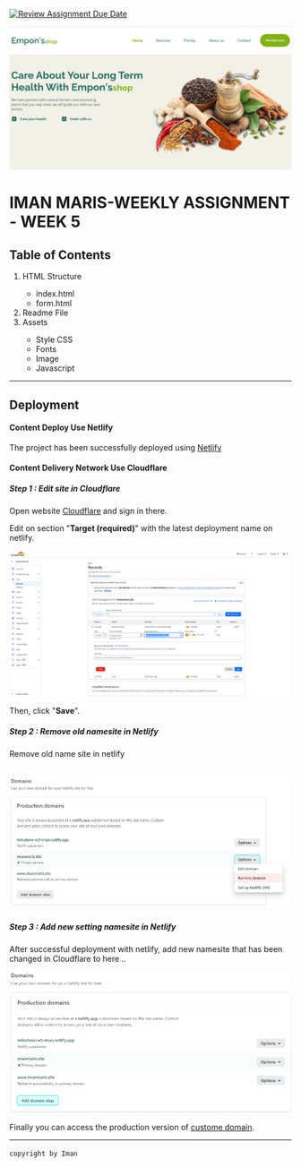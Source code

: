 [![Review Assignment Due Date](https://classroom.github.com/assets/deadline-readme-button-24ddc0f5d75046c5622901739e7c5dd533143b0c8e959d652212380cedb1ea36.svg)](https://classroom.github.com/a/f6dTnkNL)

<img src="assets/img/web.png">

<h1>IMAN MARIS-WEEKLY ASSIGNMENT - WEEK 5</h1>

<div>
<h2>Table of Contents</h2>
<ol>
<li>HTML Structure</li><ul>
<li>index.html</li>
<li>form.html</li>
</ul>
<li>Readme File</li>
<li>Assets</li>
<ul>
    <li>Style CSS</li>
    <li>Fonts</li>
    <li>Image</li>
    <li>Javascript</li></ul>

</div>








--------
<h2>Deployment</H2>

#### Content Deploy Use Netlify
The project has been successfully deployed using [Netlify](https://milestone-w5-iman.netlify.app/)

#### Content Delivery Network Use Cloudflare
##### Step 1 : Edit site in Cloudflare
Open website [Cloudflare](https://www.cloudflare.com/) and sign in there. 

Edit on section "<b>Target (required)</b>" with the latest deployment name on netlify.

![sign in at cloudflare](/assets/img/CNAME_UPDATE.png)

Then, click "<b>Save</b>".

</div>

##### Step 2 : Remove old namesite in Netlify
Remove old name site in netlify

![remove old namesite](/assets/img/REMOVE.png)
---
##### Step 3 : Add new setting namesite in Netlify
After successful deployment with netlify, add new namesite that has been changed in Cloudflare to here ..

![add namesite](/assets/img/ADD.png)

Finally you can access the production version of [custome domain](https://imanmaris.site/). 





---


`copyright by Iman`